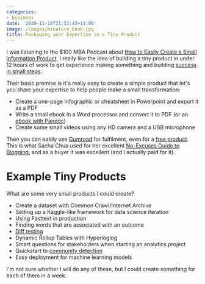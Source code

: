 ```yaml
---
categories:
- business
date: '2020-11-18T21:53:43+11:00'
image: /images/minature_book.jpg
title: Packaging your Expertise in a Tiny Product
---
```


I was listening to the $100 MBA Podcast about [How to Easily Create a Small Information Product](https://100mba.net/mba493/).
I really like the idea of building a tiny product in under 12 hours of work to get experience making something and building [success in small steps](/success-small-steps).

Their basic premise is it's really easy to create a simple product that let's you share your expertise to help people make a small transformation:

* Create a one-page infographic or cheatsheet in Powerpoint and export it as a PDF
* Write a small ebook in a Word processor and convert it to PDF (or an [ebook with Pandoc](https://pandoc.org/epub.html))
* Create some small videos using any HD camera and a USB microphone

Then you can easily use [Gumroad](https://gumroad.com/) for fulfilment, even for a [free product](https://help.gumroad.com/article/132-how-to-create-a-free-product).
This is what Sacha Chua used for her excellent [No-Excuses Guide to Blogging](https://gumroad.com/l/no-excuses-blogging), and as a buyer it was excellent (and I actually paid for it).

# Example Tiny Products

What are some very small products I could create?

* Create a dataset with Common Crawl/Internet Archive
* Setting up a Kaggle-like framework for data science iteration
* Using Fasttext in production
* Finding words that are associated with an outcome
* [Diff testing](/diff-tests)
* Dynamic Rollup Tables with Hyperloglog
* Smart questions for stakeholders when starting an analytics project
* Quickstart to [community detection](/community-detection)
* Easy deployment for machine learning models

I'm not sure whether I will do any of these, but I could create something for each of them in a week.